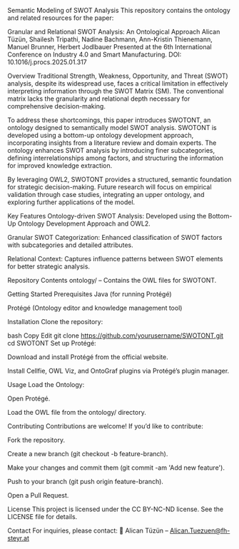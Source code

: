 Semantic Modeling of SWOT Analysis
This repository contains the ontology and related resources for the paper:

Granular and Relational SWOT Analysis: An Ontological Approach
Alican Tüzün, Shailesh Tripathi, Nadine Bachmann, Ann-Kristin Thienemann, Manuel Brunner, Herbert Jodlbauer
Presented at the 6th International Conference on Industry 4.0 and Smart Manufacturing.
DOI: 10.1016/j.procs.2025.01.317

Overview
Traditional Strength, Weakness, Opportunity, and Threat (SWOT) analysis, despite its widespread use, faces a critical limitation in effectively interpreting information through the SWOT Matrix (SM). The conventional matrix lacks the granularity and relational depth necessary for comprehensive decision-making.

To address these shortcomings, this paper introduces SWOTONT, an ontology designed to semantically model SWOT analysis. SWOTONT is developed using a bottom-up ontology development approach, incorporating insights from a literature review and domain experts. The ontology enhances SWOT analysis by introducing finer subcategories, defining interrelationships among factors, and structuring the information for improved knowledge extraction.

By leveraging OWL2, SWOTONT provides a structured, semantic foundation for strategic decision-making. Future research will focus on empirical validation through case studies, integrating an upper ontology, and exploring further applications of the model.

Key Features
Ontology-driven SWOT Analysis: Developed using the Bottom-Up Ontology Development Approach and OWL2.

Granular SWOT Categorization: Enhanced classification of SWOT factors with subcategories and detailed attributes.

Relational Context: Captures influence patterns between SWOT elements for better strategic analysis.

Repository Contents
ontology/ – Contains the OWL files for SWOTONT.

Getting Started
Prerequisites
Java (for running Protégé)

Protégé (Ontology editor and knowledge management tool)

Installation
Clone the repository:

bash
Copy
Edit
git clone https://github.com/yourusername/SWOTONT.git
cd SWOTONT
Set up Protégé:

Download and install Protégé from the official website.

Install Cellfie, OWL Viz, and OntoGraf plugins via Protégé’s plugin manager.

Usage
Load the Ontology:

Open Protégé.

Load the OWL file from the ontology/ directory.

Contributing
Contributions are welcome! If you’d like to contribute:

Fork the repository.

Create a new branch (git checkout -b feature-branch).

Make your changes and commit them (git commit -am 'Add new feature').

Push to your branch (git push origin feature-branch).

Open a Pull Request.

License
This project is licensed under the CC BY-NC-ND license. See the LICENSE file for details.

Contact
For inquiries, please contact:
📧 Alican Tüzün – Alican.Tuezuen@fh-steyr.at
